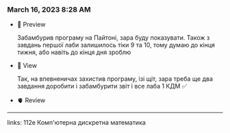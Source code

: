 
### March 16, 2023 8:28 AM

- 👀 Preview
    
    Забамбурив програму на Пайтоні, зара буду показувати. Також з завдань першої лаби залишилось тіки 9 та 10, тому думаю до кінця тижня, або навіть до кінця дня зроблю
    
- 🧠 View
    
    Так, на впевненичах захистив програму, ізі щіт, зара треба ще два завдання доробити і забамбурити звіт і все лаба 1 КДМ ✅
    
- 🫀 Review



---

links: 112e Комп'ютерна дискретна математика

